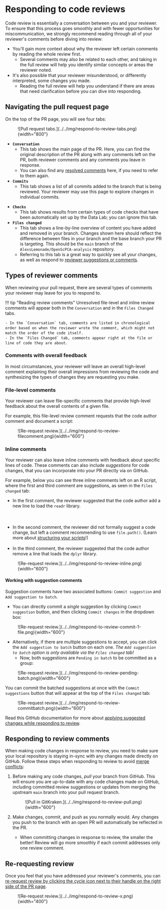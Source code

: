 # Responding to code reviews

Code review is essentially a conversation between you and your reviewer.
To ensure that this process goes smoothly and with fewer opportunities for miscommunication, we strongly recommend reading through all of your reviewer's comments before diving into review:

- You'll gain more context about why the reviewer left certain comments by reading the whole review first.
    - Several comments may also be related to each other, and taking in the full review will help you identify similar concepts or areas the reviewer noted.
- It's also possible that your reviewer misunderstood, or differently interpreted, some changes you made.
    - Reading the full review will help you understand if there are areas that need clarification before you can dive into responding.

## Navigating the pull request page

On the top of the PR page, you will see four tabs:

<figure markdown="span">
    ![Pull request tabs.](../../img/respond-to-review-tabs.png){width="800"}
</figure>

<div class="grid" markdown>


- **`Conversation`**
    - This tab shows the main page of the PR.
    Here, you can find the original description of the PR along with any comments left on the PR, both reviewer comments and any comments you leave in response.
    - You can also find any [resolved comments](https://docs.github.com/en/pull-requests/collaborating-with-pull-requests/reviewing-changes-in-pull-requests/commenting-on-a-pull-request#resolving-conversations) here, if you need to refer to them again.
- **`Commits`**
    - This tab shows a list of all commits added to the branch that is being reviewed.
    Your reviewer may use this page to explore changes in individual commits.

<!-- comment to force two grid columns -->

- **`Checks`**
    - This tab shows results from certain types of code checks that have been automatically set up by the Data Lab; you can ignore this tab.
- **`Files changed`**
    - This tab shows a line-by-line overview of content you have added and removed in your branch.
    Changes shown here should reflect the difference between files in your branch and the base branch your PR is targeting.
This should be the `main` branch of the `AlexsLemonade/OpenScPCA-analysis` repository.
    - Referring to this tab is a great way to quickly see all your changes, as well as respond to [reviewer suggestions or comments](#inline-comments).

</div>

## Types of reviewer comments

When reviewing your pull request, there are several types of comments your reviewer may leave for you to respond to.
<!-- Please refer to [our documentation on example reviews](STUB_LINK example reviews). -->


!!! tip "Reading review comments"
    Unresolved file-level and inline review comments will appear both in the `Conversation` and in the `Files Changed` tabs.

    - In the `Conversation` tab, comments are listed in chronological order based on when the reviewer wrote the comment, which might not match the order of the code itself.
    - In the `Files Changed` tab, comments appear right at the file or line of code they are about.


### Comments with overall feedback

In most circumstances, your reviewer will leave an overall high-level comment explaining their overall impressions from reviewing the code and synthesizing the types of changes they are requesting you make.

### File-level comments

Your reviewer can leave file-specific comments that provide high-level feedback about the overall contents of a given file.

For example, this file-level review comment requests that the code author comment and document a script:

<figure markdown="span">
    ![Re-request review.](../../img/respond-to-review-filecomment.png){width="600"}
</figure>


### Inline comments

Your reviewer can also leave inline comments with feedback about specific lines of code.
These comments can also include _suggestions_ for code changes, that you can incorporate into your PR directly via on GitHub.

For example, below you can see three inline comments left on an R script, where the first and third comment are suggestions, as seen in the `Files changed` tab:

<div class="grid" markdown>

<!-- Note that I've used <br> to make the bullets line up with the associated comment in the image -->

- In the first comment, the reviewer suggested that the code author add a new line to load the `readr` library.<br><br><br><br>
- In the second comment, the reviewer did not formally suggest a code change, but left a comment recommending to use `file.path()`.
(Learn more about [structuring your scripts](../analysis-modules/script-structure.md)!)<br><br>
- In the third comment, the reviewer suggested that the code author remove a line that loads the `dplyr` library.


<figure markdown="span">
    ![Re-request review.](../../img/respond-to-review-inline.png){width="600"}
</figure>

</div>

#### Working with suggestion comments

Suggestion comments have two associated buttons: `Commit suggestion` and `Add suggestion to batch`.

- You can directly commit a _single_ suggestion by clicking `Commit suggestion` button, and then clicking `Commit changes` in the dropdown box:
<figure markdown="span">
    ![Re-request review.](../../img/respond-to-review-commit-1-file.png){width="600"}
</figure>

- Alternatively, if there are multiple suggestions to accept, you can click the `Add suggestion to batch` button on each one.
_The `Add suggestion to batch` option is only available via the `Files changed` tab!_
    - Now, both suggestions are `Pending in batch` to be committed as a group:
<figure markdown="span">
    ![Re-request review.](../../img/respond-to-review-pending-batch.png){width="600"}
</figure>

You can commit the batched suggestions at once with the `Commit suggestions` button that will appear at the top of the `Files changed` tab:

<figure markdown="span">
    ![Re-request review.](../../img/respond-to-review-commitbatch.png){width="600"}
</figure>


Read this GitHub documentation for more about [applying suggested changes while responding to review](https://docs.github.com/en/pull-requests/collaborating-with-pull-requests/reviewing-changes-in-pull-requests/incorporating-feedback-in-your-pull-request).

## Responding to review comments

When making code changes in response to review, you need to make sure your local repository is staying in-sync with any changes made directly on GitHub.
Follow these steps when responding to review to avoid [merge conflicts](../creating-pull-requests/resolve-merge-conflicts.md):

1. Before making any code changes, _pull_ your branch from GitHub.
This will ensure you are up-to-date with any code changes made on GitHub, including committed review suggestions or updates from merging the upstream `main` branch into your pull request branch.
    <figure markdown="span">
        ![Pull in GitKraken.](../../img/respond-to-review-pull.png){width="600"}
    </figure>

1. Make changes, commit, and push as you normally would.
Any changes you push to the branch with an open PR will automatically be reflected in the PR.
    - When committing changes in response to review, the smaller the better!
    Review will go more smoothly if each commit addresses only one review comment.


## Re-requesting review

Once you feel that you have addressed your reviewer's comments, you can [re-request review by clicking the cycle icon next to their handle on the right side of the PR page](https://docs.github.com/en/pull-requests/collaborating-with-pull-requests/reviewing-changes-in-pull-requests/incorporating-feedback-in-your-pull-request#re-requesting-a-review).

<figure markdown="span">
    ![Re-request review.](../../img/respond-to-review-x.png){width="400"}
</figure>

